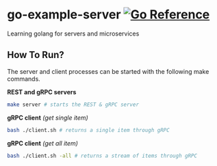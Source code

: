 # go-example-server <a href="https://github.com/lordvidex/go-example-server"><img src="https://pkg.go.dev/badge/github.com/lordvidex/go-example-server.svg" alt="Go Reference"></a>  
Learning golang for servers and microservices

## How To Run?
The server and client processes can be started with the following make commands.  

**REST and gRPC servers**
```bash
make server # starts the REST & gRPC server
```
**gRPC client** *(get single item)*
```bash
bash ./client.sh # returns a single item through gRPC
```
**gRPC client** *(get all item)*
```bash
bash ./client.sh -all # returns a stream of items through gRPC
```
